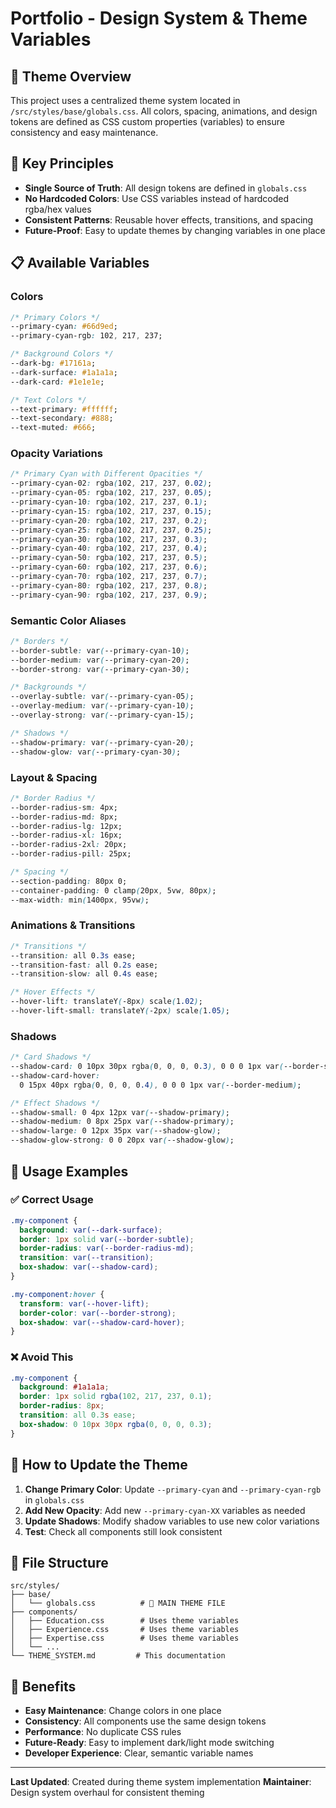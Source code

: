 # Portfolio - Design System & Theme Variables

## 🎨 Theme Overview

This project uses a centralized theme system located in `/src/styles/base/globals.css`. All colors, spacing, animations, and design tokens are defined as CSS custom properties (variables) to ensure consistency and easy maintenance.

## 🎯 Key Principles

- **Single Source of Truth**: All design tokens are defined in `globals.css`
- **No Hardcoded Colors**: Use CSS variables instead of hardcoded rgba/hex values
- **Consistent Patterns**: Reusable hover effects, transitions, and spacing
- **Future-Proof**: Easy to update themes by changing variables in one place

## 📋 Available Variables

### Colors

```css
/* Primary Colors */
--primary-cyan: #66d9ed;
--primary-cyan-rgb: 102, 217, 237;

/* Background Colors */
--dark-bg: #17161a;
--dark-surface: #1a1a1a;
--dark-card: #1e1e1e;

/* Text Colors */
--text-primary: #ffffff;
--text-secondary: #888;
--text-muted: #666;
```

### Opacity Variations

```css
/* Primary Cyan with Different Opacities */
--primary-cyan-02: rgba(102, 217, 237, 0.02);
--primary-cyan-05: rgba(102, 217, 237, 0.05);
--primary-cyan-10: rgba(102, 217, 237, 0.1);
--primary-cyan-15: rgba(102, 217, 237, 0.15);
--primary-cyan-20: rgba(102, 217, 237, 0.2);
--primary-cyan-25: rgba(102, 217, 237, 0.25);
--primary-cyan-30: rgba(102, 217, 237, 0.3);
--primary-cyan-40: rgba(102, 217, 237, 0.4);
--primary-cyan-50: rgba(102, 217, 237, 0.5);
--primary-cyan-60: rgba(102, 217, 237, 0.6);
--primary-cyan-70: rgba(102, 217, 237, 0.7);
--primary-cyan-80: rgba(102, 217, 237, 0.8);
--primary-cyan-90: rgba(102, 217, 237, 0.9);
```

### Semantic Color Aliases

```css
/* Borders */
--border-subtle: var(--primary-cyan-10);
--border-medium: var(--primary-cyan-20);
--border-strong: var(--primary-cyan-30);

/* Backgrounds */
--overlay-subtle: var(--primary-cyan-05);
--overlay-medium: var(--primary-cyan-10);
--overlay-strong: var(--primary-cyan-15);

/* Shadows */
--shadow-primary: var(--primary-cyan-20);
--shadow-glow: var(--primary-cyan-30);
```

### Layout & Spacing

```css
/* Border Radius */
--border-radius-sm: 4px;
--border-radius-md: 8px;
--border-radius-lg: 12px;
--border-radius-xl: 16px;
--border-radius-2xl: 20px;
--border-radius-pill: 25px;

/* Spacing */
--section-padding: 80px 0;
--container-padding: 0 clamp(20px, 5vw, 80px);
--max-width: min(1400px, 95vw);
```

### Animations & Transitions

```css
/* Transitions */
--transition: all 0.3s ease;
--transition-fast: all 0.2s ease;
--transition-slow: all 0.4s ease;

/* Hover Effects */
--hover-lift: translateY(-8px) scale(1.02);
--hover-lift-small: translateY(-2px) scale(1.05);
```

### Shadows

```css
/* Card Shadows */
--shadow-card: 0 10px 30px rgba(0, 0, 0, 0.3), 0 0 0 1px var(--border-subtle);
--shadow-card-hover:
  0 15px 40px rgba(0, 0, 0, 0.4), 0 0 0 1px var(--border-medium);

/* Effect Shadows */
--shadow-small: 0 4px 12px var(--shadow-primary);
--shadow-medium: 0 8px 25px var(--shadow-primary);
--shadow-large: 0 12px 35px var(--shadow-glow);
--shadow-glow-strong: 0 0 20px var(--shadow-glow);
```

## 🔧 Usage Examples

### ✅ Correct Usage

```css
.my-component {
  background: var(--dark-surface);
  border: 1px solid var(--border-subtle);
  border-radius: var(--border-radius-md);
  transition: var(--transition);
  box-shadow: var(--shadow-card);
}

.my-component:hover {
  transform: var(--hover-lift);
  border-color: var(--border-strong);
  box-shadow: var(--shadow-card-hover);
}
```

### ❌ Avoid This

```css
.my-component {
  background: #1a1a1a;
  border: 1px solid rgba(102, 217, 237, 0.1);
  border-radius: 8px;
  transition: all 0.3s ease;
  box-shadow: 0 10px 30px rgba(0, 0, 0, 0.3);
}
```

## 🚀 How to Update the Theme

1. **Change Primary Color**: Update `--primary-cyan` and `--primary-cyan-rgb` in `globals.css`
2. **Add New Opacity**: Add new `--primary-cyan-XX` variables as needed
3. **Update Shadows**: Modify shadow variables to use new color variations
4. **Test**: Check all components still look consistent

## 📁 File Structure

```
src/styles/
├── base/
│   └── globals.css          # 🎯 MAIN THEME FILE
├── components/
│   ├── Education.css        # Uses theme variables
│   ├── Experience.css       # Uses theme variables
│   ├── Expertise.css        # Uses theme variables
│   └── ...
└── THEME_SYSTEM.md         # This documentation
```

## 🎉 Benefits

- **Easy Maintenance**: Change colors in one place
- **Consistency**: All components use the same design tokens
- **Performance**: No duplicate CSS rules
- **Future-Ready**: Easy to implement dark/light mode switching
- **Developer Experience**: Clear, semantic variable names

---

**Last Updated**: Created during theme system implementation
**Maintainer**: Design system overhaul for consistent theming
